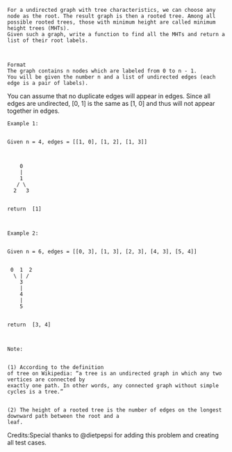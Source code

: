 
    For a undirected graph with tree characteristics, we can choose any node as the root. The result graph is then a rooted tree. Among all possible rooted trees, those with minimum height are called minimum height trees (MHTs).
    Given such a graph, write a function to find all the MHTs and return a list of their root labels.



    Format
    The graph contains n nodes which are labeled from 0 to n - 1.
    You will be given the number n and a list of undirected edges (each edge is a pair of labels).

 
You can assume that no duplicate edges will appear in edges. Since all edges are
    undirected, [0, 1] is the same as [1, 0] and thus will not appear together in
    edges.


    Example 1:


    Given n = 4, edges = [[1, 0], [1, 2], [1, 3]]



        0
        |
        1
       / \
      2   3


    return  [1]



    Example 2:


    Given n = 6, edges = [[0, 3], [1, 3], [2, 3], [4, 3], [5, 4]]


     0  1  2
      \ | /
        3
        |
        4
        |
        5


    return  [3, 4]



    Note:


    (1) According to the definition
    of tree on Wikipedia: “a tree is an undirected graph in which any two vertices are connected by
    exactly one path. In other words, any connected graph without simple cycles is a tree.”


    (2) The height of a rooted tree is the number of edges on the longest downward path between the root and a
    leaf.


Credits:Special thanks to @dietpepsi for adding this problem and creating all test cases.